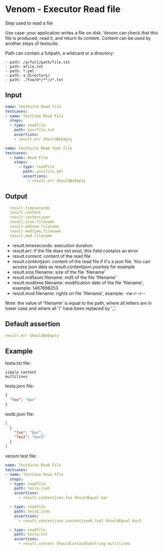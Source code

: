 # Venom - Executor Read file

Step used to read a file

Use case: your application writes a file on disk. Venom can check that this file is produced, read it,
and return its content. Content can be used by another steps of testsuite.

Path can contain a fullpath, a wildcard or a directory:

```
- path: /a/full/path/file.txt
- path: afile.txt
- path: *.yml
- path: a_directory/
- path: ./foo/b*/**/z*.txt
```

## Input

```yaml
name: TestSuite Read File
testcases:
- name: TestCase Read File
  steps:
  - type: readfile
    path: yourfile.txt
    assertions:
    - result.err ShouldBeEmpty
```
```yaml
name: TestSuite Read Yaml File
testcases:
  - name: Read File
    steps:
      - type: readfile
        path: yourfile.yml
        assertions:
          - result.err ShouldBeEmpty
```

## Output

```yaml
  result.timeseconds
  result.content
  result.contentjson
  result.size.filename
  result.md5sum.filename
  result.modtime.filename
  result.mod.filename
```

- result.timeseconds: execution duration
- result.err: if the file does not exist, this field contains an error
- result.content: content of the read file
- result.contentjson: content of the read file if it's a json file. You can access json data as result.contentjson.yourkey for example
- result.size.filename: size of the file 'filename'
- result.md5sum.filename: md5 of the file 'fifename'
- result.modtime.filename: modification date of the file 'filename', example: 1487698253
- result.mod.filename: rights on file 'filename', example: -rw-r--r--

Note: the value of 'filename' is equal to the path, where all letters are in lower case and where all '/' have been replaced by '_'.

## Default assertion

```yaml
result.err ShouldBeEmpty
```

## Example

testa.txt file:

```
simple content
multilines
```

testa.json file:

```json
{
  "foo": "bar"
}
```

testb.json file:

```json
[
  {
    "foo": "bar",
    "foo2": "bar2"
  }
]

```

venom test file:

```yaml
name: TestSuite Read File
testcases:
- name: TestCase Read File
  steps:
  - type: readfile
    path: testa.json
    assertions:
      - result.contentjson.foo ShouldEqual bar

  - type: readfile
    path: testb.json
    assertions:
      - result.contentjson.contentjson0.foo2 ShouldEqual bar2

  - type: readfile
    path: testa.txt
    assertions:
      - result.content ShouldContainSubstring multilines
```
